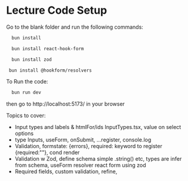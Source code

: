 # Lecture Code Setup

Go to the blank folder and run the following
commands:
```bash
  bun install
 ```

```bash 
  bun install react-hook-form
```

```bash
  bun install zod
```

```bash
 bun install @hookform/resolvers
```

To Run the code:
```bash
  bun run dev
```
then go to http://localhost:5173/ in your browser

Topics to cover:
- Input types and labels & htmlFor/ids InputTypes.tsx, value on select options
- type Inputs, useForm, onSubmit, ...register, console.log
- Validation, formstate: {errors}, required: keyword to register {required:""}, cond render
- Validation w Zod, define schema simple .string() etc, types are infer from schema, useForm resolver react form using zod
- Required fields, custom validation, refine,